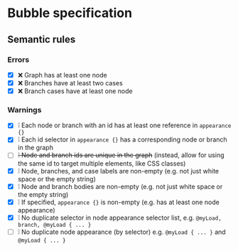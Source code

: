 # Bubble specification

## Semantic rules

### Errors

- [x] ❌ Graph has at least one node
- [x] ❌ Branches have at least two cases
- [x] ❌ Branch cases have at least one node

### Warnings

- [x] ❕ Each node or branch with an id has at least one reference in `appearance {}`
- [x] ❕ Each id selector in `appearance {}` has a corresponding node or branch in the graph
- [ ] ~~❕ Node and branch ids are unique in the graph~~ (instead, allow for using the same id to target multiple elements, like CSS classes)
- [x] ❕ Node, branches, and case labels are non-empty (e.g. not just white space or the empty string)
- [x] ❕ Node and branch bodies are non-empty (e.g. not just white space or the empty string)
- [x] ❕ If specified, `appearance {}` is non-empty (e.g. has at least one node appearance)
- [x] ❕ No duplicate selector in node appearance selector list, e.g. `@myLoad, branch, @myLoad { ... }`
- [ ] ❕ No duplicate node appearance (by selector) e.g. `@myLoad { ... }` and `@myLoad { ... }`
